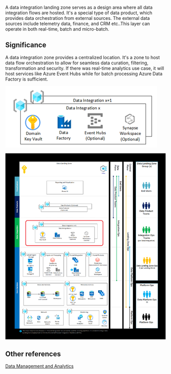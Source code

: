 
A data integration landing zone serves as a design area where all data integration flows are hosted. It's a special type of data product, which provides data orchestration from external sources. The external data sources include telemetry data, finance, and CRM etc..This layer can operate in both real-time, batch and micro-batch.

## Significance

A data integration zone provides a centralized location. It's a zone to host data flow orchestration to allow for seamless data curation, filtering, transformation and security. If there was real-time analytics use case, it will host services like Azure Event Hubs while for batch processing Azure Data Factory is sufficient.

![Integration Resource Group](../media/integration-resource-group.png)

![Data Landing Zone Integration](../media/data-landing-zone-integration.png)

## Other references

<a href="/azure/cloud-adoption-framework/scenarios/data-management">Data Management and Analytics</a>
